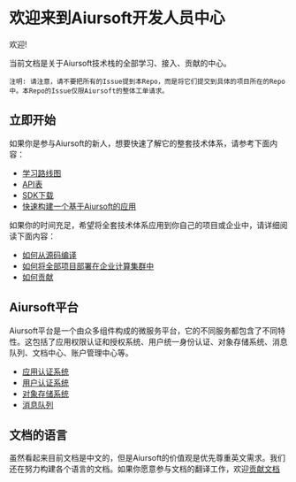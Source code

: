 # 欢迎来到Aiursoft开发人员中心

欢迎!

当前文档是关于Aiursoft技术栈的全部学习、接入、贡献的中心。

    注明: 请注意，请不要把所有的Issue提到本Repo，而是将它们提交到具体的项目所在的Repo中。本Repo的Issue仅限Aiursoft的整体工单请求。

## 立即开始

如果你是参与Aiursoft的新人，想要快速了解它的整套技术体系，请参考下面内容：

* [学习路线图](./Before%20starting.md)
* [API表](#)
* [SDK下载](#)
* [快速构建一个基于Aiursoft的应用](#)

如果你的时间充足，希望将全套技术体系应用到你自己的项目或企业中，请详细阅读下面内容：

* [如何从源码编译](#)
* [如何将全部项目部署在企业计算集群中](../Deployment/Getting%20Started.md)
* [如何贡献](../Getting%20Involed/How%20to%20contribute.md)

## Aiursoft平台

Aiursoft平台是一个由众多组件构成的微服务平台，它的不同服务都包含了不同特性。这包括了应用权限认证和授权系统、用户统一身份认证、对象存储系统、消息队列、文档中心、账户管理中心等。

* [应用认证系统](../Development/API.md)
* [用户认证系统](../Authentication/OAuth.md)
* [对象存储系统](../Object%20Storage/What%20is%20OSS.md)
* [消息队列](../Stargate/What%20is%20Stargate.md)

## 文档的语言

虽然看起来目前文档是中文的，但是Aiursoft的价值观是优先尊重英文需求。我们还在努力构建各个语言的文档。如果你愿意参与文档的翻译工作，欢迎[贡献文档](https://github.com/AiursoftWeb/Home)